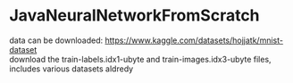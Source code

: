 # JavaNeuralNetworkFromScratch

data can be downloaded: https://www.kaggle.com/datasets/hojjatk/mnist-dataset
<br>
download the train-labels.idx1-ubyte and train-images.idx3-ubyte files,
<br>
includes various datasets aldredy